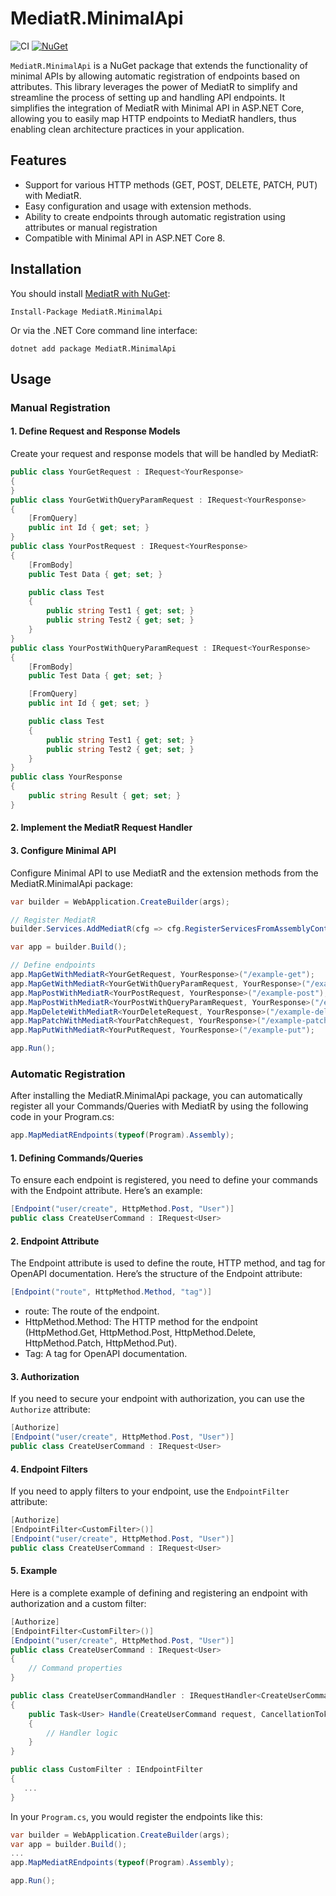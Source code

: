 # MediatR.MinimalApi
![CI](https://github.com/KrzysztofPajak/MediatR.MinimalApi/workflows/.NET/badge.svg)
[![NuGet](https://img.shields.io/nuget/vpre/MediatR.MinimalApi.svg)](https://www.nuget.org/packages/MediatR.MinimalApi)

`MediatR.MinimalApi` is a NuGet package that extends the functionality of minimal APIs by allowing automatic registration of endpoints based on attributes. This library leverages the power of MediatR to simplify and streamline the process of setting up and handling API endpoints. It simplifies the integration of MediatR with Minimal API in ASP.NET Core, allowing you to easily map HTTP endpoints to MediatR handlers, thus enabling clean architecture practices in your application.

## Features

- Support for various HTTP methods (GET, POST, DELETE, PATCH, PUT) with MediatR.
- Easy configuration and usage with extension methods.
- Ability to create endpoints through automatic registration using attributes or manual registration
- Compatible with Minimal API in ASP.NET Core 8.

## Installation

You should install [MediatR with NuGet](https://www.nuget.org/packages/MediatR.MinimalApi):

    Install-Package MediatR.MinimalApi
    
Or via the .NET Core command line interface:

    dotnet add package MediatR.MinimalApi
    
## Usage

### Manual Registration

#### 1. Define Request and Response Models
Create your request and response models that will be handled by MediatR:

```csharp
public class YourGetRequest : IRequest<YourResponse>
{
}
public class YourGetWithQueryParamRequest : IRequest<YourResponse>
{
    [FromQuery]
    public int Id { get; set; }
}
public class YourPostRequest : IRequest<YourResponse>
{
    [FromBody]
    public Test Data { get; set; }

    public class Test
    {
        public string Test1 { get; set; }
        public string Test2 { get; set; }
    }
}
public class YourPostWithQueryParamRequest : IRequest<YourResponse>
{
    [FromBody]
    public Test Data { get; set; }

    [FromQuery]
    public int Id { get; set; }

    public class Test
    {
        public string Test1 { get; set; }
        public string Test2 { get; set; }
    }
}
public class YourResponse
{
    public string Result { get; set; }
}

```
#### 2. Implement the MediatR Request Handler

#### 3. Configure Minimal API
Configure Minimal API to use MediatR and the extension methods from the MediatR.MinimalApi package:

```csharp
var builder = WebApplication.CreateBuilder(args);

// Register MediatR
builder.Services.AddMediatR(cfg => cfg.RegisterServicesFromAssemblyContaining<YourRequestHandler>());

var app = builder.Build();

// Define endpoints
app.MapGetWithMediatR<YourGetRequest, YourResponse>("/example-get");
app.MapGetWithMediatR<YourGetWithQueryParamRequest, YourResponse>("/example-getbyid");
app.MapPostWithMediatR<YourPostRequest, YourResponse>("/example-post");
app.MapPostWithMediatR<YourPostWithQueryParamRequest, YourResponse>("/example-post-param");
app.MapDeleteWithMediatR<YourDeleteRequest, YourResponse>("/example-delete");
app.MapPatchWithMediatR<YourPatchRequest, YourResponse>("/example-patch");
app.MapPutWithMediatR<YourPutRequest, YourResponse>("/example-put");

app.Run();
```

### Automatic Registration

After installing the MediatR.MinimalApi package, you can automatically register all your Commands/Queries with MediatR by using the following code in your Program.cs:
```csharp
app.MapMediatREndpoints(typeof(Program).Assembly);
```
#### 1. Defining Commands/Queries
To ensure each endpoint is registered, you need to define your commands with the Endpoint attribute. Here’s an example:
```csharp
[Endpoint("user/create", HttpMethod.Post, "User")]
public class CreateUserCommand : IRequest<User>
```

#### 2. Endpoint Attribute
The Endpoint attribute is used to define the route, HTTP method, and tag for OpenAPI documentation. Here’s the structure of the Endpoint attribute:

```csharp
[Endpoint("route", HttpMethod.Method, "tag")]
```
 - route: The route of the endpoint.
 - HttpMethod.Method: The HTTP method for the endpoint (HttpMethod.Get, HttpMethod.Post, HttpMethod.Delete, HttpMethod.Patch, HttpMethod.Put).
 - Tag: A tag for OpenAPI documentation.

#### 3. Authorization
If you need to secure your endpoint with authorization, you can use the `Authorize` attribute:
```csharp
[Authorize]
[Endpoint("user/create", HttpMethod.Post, "User")]
public class CreateUserCommand : IRequest<User>
```

#### 4. Endpoint Filters
If you need to apply filters to your endpoint, use the `EndpointFilter` attribute:
```csharp
[Authorize]
[EndpointFilter<CustomFilter>()]
[Endpoint("user/create", HttpMethod.Post, "User")]
public class CreateUserCommand : IRequest<User>
```
#### 5. Example
Here is a complete example of defining and registering an endpoint with authorization and a custom filter:

```csharp
[Authorize]
[EndpointFilter<CustomFilter>()]
[Endpoint("user/create", HttpMethod.Post, "User")]
public class CreateUserCommand : IRequest<User>
{
    // Command properties
}

public class CreateUserCommandHandler : IRequestHandler<CreateUserCommand, User>
{
    public Task<User> Handle(CreateUserCommand request, CancellationToken cancellationToken)
    {
        // Handler logic
    }
}

public class CustomFilter : IEndpointFilter
{
   ...
}
```
In your `Program.cs`, you would register the endpoints like this:

```csharp
var builder = WebApplication.CreateBuilder(args);
var app = builder.Build();
...
app.MapMediatREndpoints(typeof(Program).Assembly);

app.Run();
```


